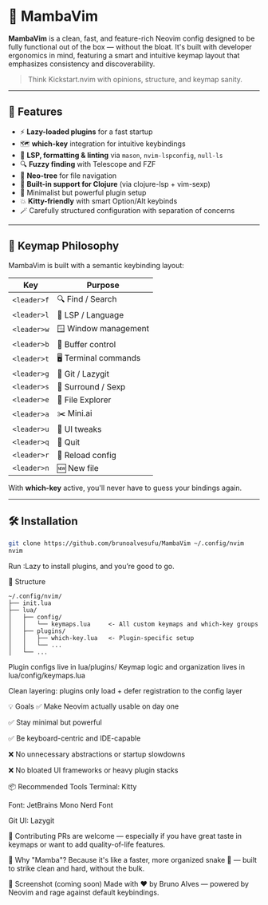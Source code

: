 # 🐍 MambaVim

**MambaVim** is a clean, fast, and feature-rich Neovim config designed to be fully functional out of the box — without the bloat. It's built with developer ergonomics in mind, featuring a smart and intuitive keymap layout that emphasizes consistency and discoverability.

> Think Kickstart.nvim with opinions, structure, and keymap sanity.

---

## 🚀 Features

- ⚡ **Lazy-loaded plugins** for a fast startup
- 🗺️ **which-key** integration for intuitive keybindings
- 🧠 **LSP, formatting & linting** via `mason`, `nvim-lspconfig`, `null-ls`
- 🔍 **Fuzzy finding** with Telescope and FZF
- 🧭 **Neo-tree** for file navigation
- 🔧 **Built-in support for Clojure** (via clojure-lsp + vim-sexp)
- 🧼 Minimalist but powerful plugin setup
- 💥 **Kitty-friendly** with smart Option/Alt keybinds
- 🪄 Carefully structured configuration with separation of concerns

---

## 🎹 Keymap Philosophy

MambaVim is built with a semantic keybinding layout:

| Key        | Purpose            |
|------------|--------------------|
| `<leader>f` | 🔍 Find / Search     |
| `<leader>l` | 🧠 LSP / Language    |
| `<leader>w` | 🪟 Window management |
| `<leader>b` | 📄 Buffer control    |
| `<leader>t` | 🖥️ Terminal commands |
| `<leader>g` | 🌱 Git / Lazygit     |
| `<leader>s` | 🧩 Surround / Sexp   |
| `<leader>e` | 📁 File Explorer     |
| `<leader>a` | ✂️ Mini.ai           |
| `<leader>u` | 🎨 UI tweaks         |
| `<leader>q` | 🚪 Quit              |
| `<leader>r` | 🔁 Reload config     |
| `<leader>n` | 🆕 New file          |

With **which-key** active, you'll never have to guess your bindings again.

---

## 🛠️ Installation

```bash
git clone https://github.com/brunoalvesufu/MambaVim ~/.config/nvim
nvim
```
Run :Lazy to install plugins, and you’re good to go.

📁 Structure
```
~/.config/nvim/
├── init.lua
├── lua/
│   ├── config/
│   │   └── keymaps.lua     <- All custom keymaps and which-key groups
│   ├── plugins/
│   │   ├── which-key.lua   <- Plugin-specific setup
│   │   └── ...
│   └── ...
```
Plugin configs live in lua/plugins/
Keymap logic and organization lives in lua/config/keymaps.lua

Clean layering: plugins only load + defer registration to the config layer

💡 Goals
✅ Make Neovim actually usable on day one

✅ Stay minimal but powerful

✅ Be keyboard-centric and IDE-capable

❌ No unnecessary abstractions or startup slowdowns

❌ No bloated UI frameworks or heavy plugin stacks

📦 Recommended Tools
Terminal: Kitty

Font: JetBrains Mono Nerd Font

Git UI: Lazygit

🤝 Contributing
PRs are welcome — especially if you have great taste in keymaps or want to add quality-of-life features.

🐍 Why "Mamba"?
Because it's like a faster, more organized snake 🐍 — built to strike clean and hard, without the bulk.

📸 Screenshot (coming soon)
Made with ❤️ by Bruno Alves — powered by Neovim and rage against default keybindings.
